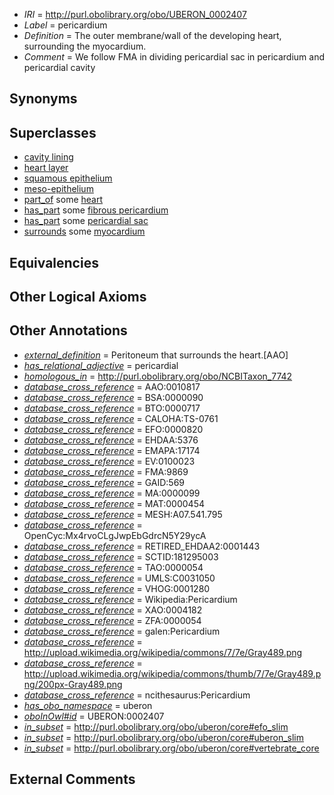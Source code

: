  * *IRI* = http://purl.obolibrary.org/obo/UBERON_0002407
 * *Label* = pericardium
 * *Definition* = The outer membrane/wall of the developing heart, surrounding the myocardium. 
 * *Comment* = We follow FMA in dividing pericardial sac in pericardium and pericardial cavity

## Synonyms


## Superclasses

 * [cavity lining](../../UBERON/57/UBERON_0004457.md)
 * [heart layer](../../UBERON/83/UBERON_0005983.md)
 * [squamous epithelium](../../UBERON/14/UBERON_0006914.md)
 * [meso-epithelium](../../UBERON/75/UBERON_0012275.md)
 * [part_of](../../BFO/50/BFO_0000050.md) some [heart](../../UBERON/48/UBERON_0000948.md)
 * [has_part](../../BFO/51/BFO_0000051.md) some [fibrous pericardium](../../UBERON/59/UBERON_0002359.md)
 * [has_part](../../BFO/51/BFO_0000051.md) some [pericardial sac](../../UBERON/06/UBERON_0002406.md)
 * [surrounds](../../RO/21/RO_0002221.md) some [myocardium](../../UBERON/49/UBERON_0002349.md)

## Equivalencies


## Other Logical Axioms


## Other Annotations

 * *[external_definition](../../UBPROP/01/UBPROP_0000001.md)* = Peritoneum that surrounds the heart.[AAO]
 * *[has_relational_adjective](../../UBPROP/07/UBPROP_0000007.md)* = pericardial
 * *[homologous_in](../../core#homologous/in/core#homologous_in.md)* = http://purl.obolibrary.org/obo/NCBITaxon_7742
 * *[database_cross_reference](../../ef/oboInOwl#hasDbXref.md)* = AAO:0010817
 * *[database_cross_reference](../../ef/oboInOwl#hasDbXref.md)* = BSA:0000090
 * *[database_cross_reference](../../ef/oboInOwl#hasDbXref.md)* = BTO:0000717
 * *[database_cross_reference](../../ef/oboInOwl#hasDbXref.md)* = CALOHA:TS-0761
 * *[database_cross_reference](../../ef/oboInOwl#hasDbXref.md)* = EFO:0000820
 * *[database_cross_reference](../../ef/oboInOwl#hasDbXref.md)* = EHDAA:5376
 * *[database_cross_reference](../../ef/oboInOwl#hasDbXref.md)* = EMAPA:17174
 * *[database_cross_reference](../../ef/oboInOwl#hasDbXref.md)* = EV:0100023
 * *[database_cross_reference](../../ef/oboInOwl#hasDbXref.md)* = FMA:9869
 * *[database_cross_reference](../../ef/oboInOwl#hasDbXref.md)* = GAID:569
 * *[database_cross_reference](../../ef/oboInOwl#hasDbXref.md)* = MA:0000099
 * *[database_cross_reference](../../ef/oboInOwl#hasDbXref.md)* = MAT:0000454
 * *[database_cross_reference](../../ef/oboInOwl#hasDbXref.md)* = MESH:A07.541.795
 * *[database_cross_reference](../../ef/oboInOwl#hasDbXref.md)* = OpenCyc:Mx4rvoCLgJwpEbGdrcN5Y29ycA
 * *[database_cross_reference](../../ef/oboInOwl#hasDbXref.md)* = RETIRED_EHDAA2:0001443
 * *[database_cross_reference](../../ef/oboInOwl#hasDbXref.md)* = SCTID:181295003
 * *[database_cross_reference](../../ef/oboInOwl#hasDbXref.md)* = TAO:0000054
 * *[database_cross_reference](../../ef/oboInOwl#hasDbXref.md)* = UMLS:C0031050
 * *[database_cross_reference](../../ef/oboInOwl#hasDbXref.md)* = VHOG:0001280
 * *[database_cross_reference](../../ef/oboInOwl#hasDbXref.md)* = Wikipedia:Pericardium
 * *[database_cross_reference](../../ef/oboInOwl#hasDbXref.md)* = XAO:0004182
 * *[database_cross_reference](../../ef/oboInOwl#hasDbXref.md)* = ZFA:0000054
 * *[database_cross_reference](../../ef/oboInOwl#hasDbXref.md)* = galen:Pericardium
 * *[database_cross_reference](../../ef/oboInOwl#hasDbXref.md)* = http://upload.wikimedia.org/wikipedia/commons/7/7e/Gray489.png
 * *[database_cross_reference](../../ef/oboInOwl#hasDbXref.md)* = http://upload.wikimedia.org/wikipedia/commons/thumb/7/7e/Gray489.png/200px-Gray489.png
 * *[database_cross_reference](../../ef/oboInOwl#hasDbXref.md)* = ncithesaurus:Pericardium
 * *[has_obo_namespace](../../ce/oboInOwl#hasOBONamespace.md)* = uberon
 * *[oboInOwl#id](../../id/oboInOwl#id.md)* = UBERON:0002407
 * *[in_subset](../../et/oboInOwl#inSubset.md)* = http://purl.obolibrary.org/obo/uberon/core#efo_slim
 * *[in_subset](../../et/oboInOwl#inSubset.md)* = http://purl.obolibrary.org/obo/uberon/core#uberon_slim
 * *[in_subset](../../et/oboInOwl#inSubset.md)* = http://purl.obolibrary.org/obo/uberon/core#vertebrate_core

## External Comments

